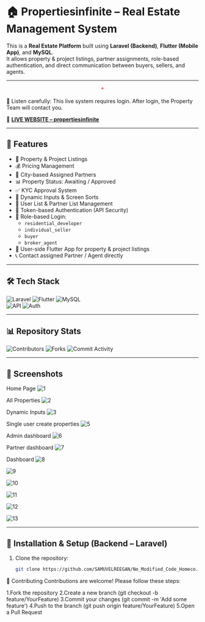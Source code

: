 # 🏠 Propertiesinfinite – Real Estate Management System

This is a **Real Estate Platform** built using **Laravel (Backend)**, **Flutter (Mobile App)**, and **MySQL**.  
It allows property & project listings, partner assignments, role-based authentication, and direct communication between buyers, sellers, and agents.

---

<p align="center" style="color:red; font-weight:bold;">^</p>
🔴 Listen carefully: This live system requires login. After login, the Property Team will contact you.


🔗 **[LIVE WEBSITE – propertiesinfinite](https://propertiesinfinite.com/)**

---

## 🚀 Features

- 🏢 Property & Project Listings  
- 💰 Pricing Management  
- 🌆 City-based Assigned Partners  
- 📊 Property Status: Awaiting / Approved  
- ✅ KYC Approval System  
- 📑 Dynamic Inputs & Screen Sorts  
- 👤 User List & Partner List Management  
- 🔐 Token-based Authentication (API Security)  
- 👥 Role-based Login:  
  - `residential_developer`  
  - `individual_seller`  
  - `buyer`  
  - `broker_agent`  
- 📱 User-side Flutter App for property & project listings  
- 📞 Contact assigned Partner / Agent directly  

---

## 🛠 Tech Stack

 ![Laravel](https://img.shields.io/badge/Laravel-FF2D20?style=for-the-badge&logo=laravel&logoColor=white)  ![Flutter](https://img.shields.io/badge/Flutter-02569B?style=for-the-badge&logo=flutter&logoColor=white)  ![MySQL](https://img.shields.io/badge/MySQL-4479A1?style=for-the-badge&logo=mysql&logoColor=white)  
![API](https://img.shields.io/badge/REST-02569B?style=for-the-badge&logo=fastapi&logoColor=white)  ![Auth](https://img.shields.io/badge/Auth-JWT-orange?style=for-the-badge)  

---

## 📊 Repository Stats

![Contributors](https://img.shields.io/github/contributors/SAMUVELREEGAN/No_Modified_Code_Homeco?color=brightgreen&style=for-the-badge)  ![Forks](https://img.shields.io/github/forks/SAMUVELREEGAN/No_Modified_Code_Homeco?color=yellow&style=for-the-badge)  ![Commit Activity](https://img.shields.io/github/commit-activity/m/SAMUVELREEGAN/No_Modified_Code_Homeco?style=for-the-badge)  

---

## 📸 Screenshots

Home Page
![1](https://github.com/user-attachments/assets/5e7e2453-ecec-4fe5-b3a6-7e3d0aa6406a)

All Properties
![2](https://github.com/user-attachments/assets/74db5296-0790-464b-a0fd-f8a64ae6ccc0)

Dynamic Inputs
![3](https://github.com/user-attachments/assets/ff370df9-5edd-4f41-a020-a4788d37089b)

Single user create properties
![5](https://github.com/user-attachments/assets/e3a3b476-a92e-4ffb-894c-274ce816f775)

Admin dashboard
![6](https://github.com/user-attachments/assets/e539a345-e327-459c-b29d-586cd8e4e389)

Partner dashboard
![7](https://github.com/user-attachments/assets/55706ee8-e994-42f2-b0d9-999f2b6e61d4)

Dashboard
![8](https://github.com/user-attachments/assets/45d7f3e4-628c-4728-b329-bfeb3586d509)

![9](https://github.com/user-attachments/assets/e3b76b02-9aaf-47e2-9fe6-7bfc5b1521aa)

![10](https://github.com/user-attachments/assets/a0db4c43-46ee-4a6d-ab0f-5179a69ec859)

![11](https://github.com/user-attachments/assets/1dcb59a4-39b2-4453-a9f4-acbc1e404593)

![12](https://github.com/user-attachments/assets/79cf3a9d-904c-447b-a52c-484587cde169)

![13](https://github.com/user-attachments/assets/762ee879-cfb3-4342-a833-c049cd92e525)
 

---

## 🔧 Installation & Setup (Backend – Laravel)

1. Clone the repository:  
   ```bash
   git clone https://github.com/SAMUVELREEGAN/No_Modified_Code_Homeco.git


🤝 Contributing
Contributions are welcome! Please follow these steps:

1.Fork the repository
2.Create a new branch (git checkout -b feature/YourFeature)
3.Commit your changes (git commit -m 'Add some feature')
4.Push to the branch (git push origin feature/YourFeature)
5.Open a Pull Request
